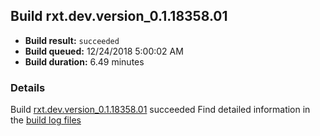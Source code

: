 ## Build rxt.dev.version_0.1.18358.01
- **Build result:** `succeeded`
- **Build queued:** 12/24/2018 5:00:02 AM
- **Build duration:** 6.49 minutes
### Details
Build [rxt.dev.version_0.1.18358.01](https://winappstudio.visualstudio.com/web/build.aspx?pcguid=a4ef43be-68ce-4195-a619-079b4d9834c2&builduri=vstfs%3a%2f%2f%2fBuild%2fBuild%2f26814) succeeded
Find detailed information in the [build log files](https://uwpctdiags.blob.core.windows.net/buildlogs/rxt.dev.version_0.1.18358.01_logs.zip)
